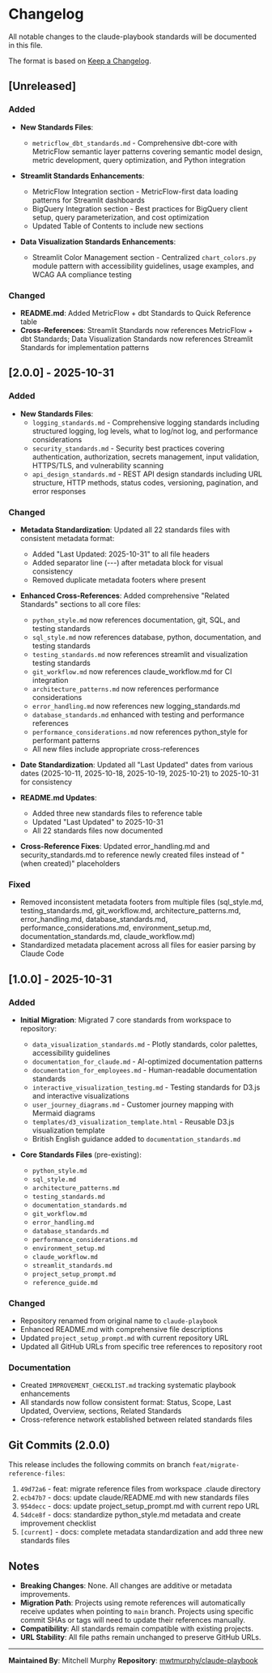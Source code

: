# Changelog

All notable changes to the claude-playbook standards will be documented in this file.

The format is based on [Keep a Changelog](https://keepachangelog.com/en/1.0.0/).

## [Unreleased]

### Added

- **New Standards Files**:
  - `metricflow_dbt_standards.md` - Comprehensive dbt-core with MetricFlow semantic layer patterns covering semantic model design, metric development, query optimization, and Python integration

- **Streamlit Standards Enhancements**:
  - MetricFlow Integration section - MetricFlow-first data loading patterns for Streamlit dashboards
  - BigQuery Integration section - Best practices for BigQuery client setup, query parameterization, and cost optimization
  - Updated Table of Contents to include new sections

- **Data Visualization Standards Enhancements**:
  - Streamlit Color Management section - Centralized `chart_colors.py` module pattern with accessibility guidelines, usage examples, and WCAG AA compliance testing

### Changed

- **README.md**: Added MetricFlow + dbt Standards to Quick Reference table
- **Cross-References**: Streamlit Standards now references MetricFlow + dbt Standards; Data Visualization Standards now references Streamlit Standards for implementation patterns

## [2.0.0] - 2025-10-31

### Added

- **New Standards Files**:
  - `logging_standards.md` - Comprehensive logging standards including structured logging, log levels, what to log/not log, and performance considerations
  - `security_standards.md` - Security best practices covering authentication, authorization, secrets management, input validation, HTTPS/TLS, and vulnerability scanning
  - `api_design_standards.md` - REST API design standards including URL structure, HTTP methods, status codes, versioning, pagination, and error responses

### Changed

- **Metadata Standardization**: Updated all 22 standards files with consistent metadata format:
  - Added "Last Updated: 2025-10-31" to all file headers
  - Added separator line (---) after metadata block for visual consistency
  - Removed duplicate metadata footers where present

- **Enhanced Cross-References**: Added comprehensive "Related Standards" sections to all core files:
  - `python_style.md` now references documentation, git, SQL, and testing standards
  - `sql_style.md` now references database, python, documentation, and testing standards
  - `testing_standards.md` now references streamlit and visualization testing standards
  - `git_workflow.md` now references claude_workflow.md for CI integration
  - `architecture_patterns.md` now references performance considerations
  - `error_handling.md` now references new logging_standards.md
  - `database_standards.md` enhanced with testing and performance references
  - `performance_considerations.md` now references python_style for performant patterns
  - All new files include appropriate cross-references

- **Date Standardization**: Updated all "Last Updated" dates from various dates (2025-10-11, 2025-10-18, 2025-10-19, 2025-10-21) to 2025-10-31 for consistency

- **README.md Updates**:
  - Added three new standards files to reference table
  - Updated "Last Updated" to 2025-10-31
  - All 22 standards files now documented

- **Cross-Reference Fixes**: Updated error_handling.md and security_standards.md to reference newly created files instead of "(when created)" placeholders

### Fixed

- Removed inconsistent metadata footers from multiple files (sql_style.md, testing_standards.md, git_workflow.md, architecture_patterns.md, error_handling.md, database_standards.md, performance_considerations.md, environment_setup.md, documentation_standards.md, claude_workflow.md)
- Standardized metadata placement across all files for easier parsing by Claude Code

## [1.0.0] - 2025-10-31

### Added

- **Initial Migration**: Migrated 7 core standards from workspace to repository:
  - `data_visualization_standards.md` - Plotly standards, color palettes, accessibility guidelines
  - `documentation_for_claude.md` - AI-optimized documentation patterns
  - `documentation_for_employees.md` - Human-readable documentation standards
  - `interactive_visualization_testing.md` - Testing standards for D3.js and interactive visualizations
  - `user_journey_diagrams.md` - Customer journey mapping with Mermaid diagrams
  - `templates/d3_visualization_template.html` - Reusable D3.js visualization template
  - British English guidance added to `documentation_standards.md`

- **Core Standards Files** (pre-existing):
  - `python_style.md`
  - `sql_style.md`
  - `architecture_patterns.md`
  - `testing_standards.md`
  - `documentation_standards.md`
  - `git_workflow.md`
  - `error_handling.md`
  - `database_standards.md`
  - `performance_considerations.md`
  - `environment_setup.md`
  - `claude_workflow.md`
  - `streamlit_standards.md`
  - `project_setup_prompt.md`
  - `reference_guide.md`

### Changed

- Repository renamed from original name to `claude-playbook`
- Enhanced README.md with comprehensive file descriptions
- Updated `project_setup_prompt.md` with current repository URL
- Updated all GitHub URLs from specific tree references to repository root

### Documentation

- Created `IMPROVEMENT_CHECKLIST.md` tracking systematic playbook enhancements
- All standards now follow consistent format: Status, Scope, Last Updated, Overview, sections, Related Standards
- Cross-reference network established between related standards files

## Git Commits (2.0.0)

This release includes the following commits on branch `feat/migrate-reference-files`:

1. `49d72a6` - feat: migrate reference files from workspace .claude directory
2. `ecb47b7` - docs: update claude/README.md with new standards files
3. `954decc` - docs: update project_setup_prompt.md with current repo URL
4. `54dce8f` - docs: standardize python_style.md metadata and create improvement checklist
5. `[current]` - docs: complete metadata standardization and add three new standards files

## Notes

- **Breaking Changes**: None. All changes are additive or metadata improvements.
- **Migration Path**: Projects using remote references will automatically receive updates when pointing to `main` branch. Projects using specific commit SHAs or tags will need to update their references manually.
- **Compatibility**: All standards remain compatible with existing projects.
- **URL Stability**: All file paths remain unchanged to preserve GitHub URLs.

---

**Maintained By**: Mitchell Murphy
**Repository**: [mwtmurphy/claude-playbook](https://github.com/mwtmurphy/claude-playbook)
